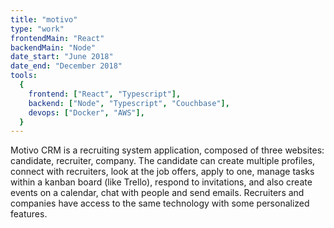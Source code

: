 ```yaml
---
title: "motivo"
type: "work"
frontendMain: "React"
backendMain: "Node"
date_start: "June 2018"
date_end: "December 2018"
tools:
  {
    frontend: ["React", "Typescript"],
    backend: ["Node", "Typescript", "Couchbase"],
    devops: ["Docker", "AWS"],
  }
---
```


Motivo CRM is a recruiting system application, composed of three websites: candidate, recruiter, company. The candidate can create multiple profiles, connect with recruiters, look at the job offers, apply to one, manage tasks within a kanban board (like Trello), respond to invitations, and also create events on a calendar, chat with people and send emails. Recruiters and companies have access to the same technology with some personalized features.

<!-- end -->
